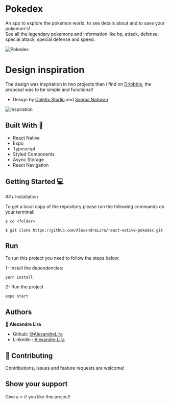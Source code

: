 # Pokedex

An app to explore the pokemon world, to see details about and to save your pokemon's! <br>
See all the legendary pokemons and information like hp, attack, defense, special attack, special defense and speed.

![Pokedex](https://user-images.githubusercontent.com/58709086/184535080-ba47eea1-9555-4b59-8682-c0473c0561ea.png)

# Design inspiration
The design was inspiration in two projects than i find on [Dribbble](https://dribbble.com/), the proposal was to be simple and functional!
- Design by [Coletiv Studio](https://dribbble.com/shots/18556089-Coletiv-Pok-mon-challenge) and [Saepul Nahwan](https://dribbble.com/shots/6540871-Pokedex-App)

![Inspiration](https://user-images.githubusercontent.com/58709086/184536150-a3e0904a-0208-4869-8323-12bb9b92d317.png)


## Built With 🔨
- React Native
- Expo
- Typescript
- Styled Components
- Async Storage
- React Navigation

## Getting Started 💻

##+ Installation

To get a local copy of the repository please run the following commands on your terminal:

```
$ cd <folder>
```

```
$ git clone https://github.com/AlexandreLira/react-native-pokedex.git
```

## Run 
To run this project you need to follow the steps below:

1- Install the dependencies: 
```
yarn install
```
2- Run the project  
```
expo start
```

## Authors
👤 **Alexandre Lira**

- Github: [@AlexandreLira](https://github.com/AlexandreLira)
- Linkedin : [Alexandre Lira](https://www.linkedin.com/in/alexandre-lira-907234217//)


## 🤝 Contributing

Contributions, issues and feature requests are welcome!

## Show your support

Give a ⭐️ if you like this project!
